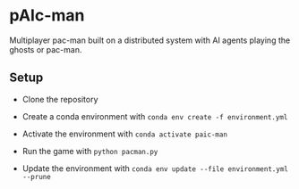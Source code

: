 # pAIc-man
Multiplayer pac-man built on a distributed system with AI agents playing the ghosts or pac-man.

## Setup
- Clone the repository
- Create a conda environment with `conda env create -f environment.yml`
- Activate the environment with `conda activate paic-man`
- Run the game with `python pacman.py`

- Update the environment with `conda env update --file environment.yml --prune`

